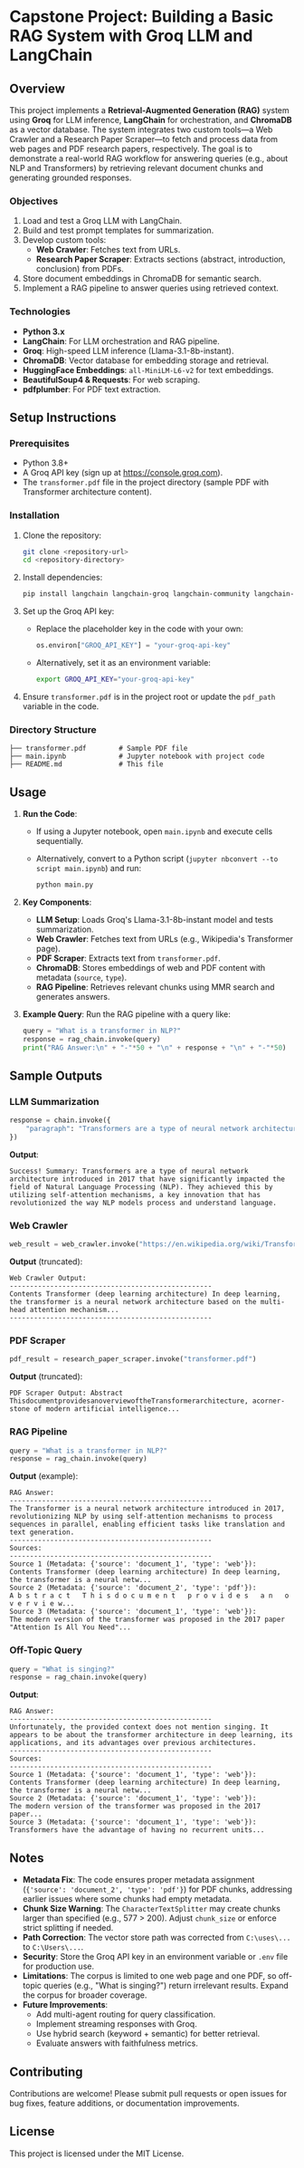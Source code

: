 # Capstone Project: Building a Basic RAG System with Groq LLM and LangChain

## Overview

This project implements a **Retrieval-Augmented Generation (RAG)** system using **Groq** for LLM inference, **LangChain** for orchestration, and **ChromaDB** as a vector database. The system integrates two custom tools—a Web Crawler and a Research Paper Scraper—to fetch and process data from web pages and PDF research papers, respectively. The goal is to demonstrate a real-world RAG workflow for answering queries (e.g., about NLP and Transformers) by retrieving relevant document chunks and generating grounded responses.

### Objectives

1. Load and test a Groq LLM with LangChain.
2. Build and test prompt templates for summarization.
3. Develop custom tools:
   - **Web Crawler**: Fetches text from URLs.
   - **Research Paper Scraper**: Extracts sections (abstract, introduction, conclusion) from PDFs.
4. Store document embeddings in ChromaDB for semantic search.
5. Implement a RAG pipeline to answer queries using retrieved context.

### Technologies

- **Python 3.x**
- **LangChain**: For LLM orchestration and RAG pipeline.
- **Groq**: High-speed LLM inference (Llama-3.1-8b-instant).
- **ChromaDB**: Vector database for embedding storage and retrieval.
- **HuggingFace Embeddings**: `all-MiniLM-L6-v2` for text embeddings.
- **BeautifulSoup4 & Requests**: For web scraping.
- **pdfplumber**: For PDF text extraction.

## Setup Instructions

### Prerequisites

- Python 3.8+
- A Groq API key (sign up at https://console.groq.com).
- The `transformer.pdf` file in the project directory (sample PDF with Transformer architecture content).

### Installation

1. Clone the repository:

   ```bash
   git clone <repository-url>
   cd <repository-directory>
   ```

2. Install dependencies:

   ```bash
   pip install langchain langchain-groq langchain-community langchain-huggingface groq chromadb beautifulsoup4 requests pdfplumber sentence-transformers
   ```

3. Set up the Groq API key:

   - Replace the placeholder key in the code with your own:

     ```python
     os.environ["GROQ_API_KEY"] = "your-groq-api-key"
     ```

   - Alternatively, set it as an environment variable:

     ```bash
     export GROQ_API_KEY="your-groq-api-key"
     ```

4. Ensure `transformer.pdf` is in the project root or update the `pdf_path` variable in the code.

### Directory Structure

```
├── transformer.pdf        # Sample PDF file
├── main.ipynb             # Jupyter notebook with project code
├── README.md              # This file
```

## Usage

1. **Run the Code**:

   - If using a Jupyter notebook, open `main.ipynb` and execute cells sequentially.

   - Alternatively, convert to a Python script (`jupyter nbconvert --to script main.ipynb`) and run:

     ```bash
     python main.py
     ```

2. **Key Components**:

   - **LLM Setup**: Loads Groq's Llama-3.1-8b-instant model and tests summarization.
   - **Web Crawler**: Fetches text from URLs (e.g., Wikipedia's Transformer page).
   - **PDF Scraper**: Extracts text from `transformer.pdf`.
   - **ChromaDB**: Stores embeddings of web and PDF content with metadata (`source`, `type`).
   - **RAG Pipeline**: Retrieves relevant chunks using MMR search and generates answers.

3. **Example Query**: Run the RAG pipeline with a query like:

   ```python
   query = "What is a transformer in NLP?"
   response = rag_chain.invoke(query)
   print("RAG Answer:\n" + "-"*50 + "\n" + response + "\n" + "-"*50)
   ```

## Sample Outputs

### LLM Summarization

```python
response = chain.invoke({
    "paragraph": "Transformers are a type of neural network architecture introduced in 2017 that revolutionized NLP by using self-attention mechanisms."
})
```

**Output**:

```
Success! Summary: Transformers are a type of neural network architecture introduced in 2017 that have significantly impacted the field of Natural Language Processing (NLP). They achieved this by utilizing self-attention mechanisms, a key innovation that has revolutionized the way NLP models process and understand language.
```

### Web Crawler

```python
web_result = web_crawler.invoke("https://en.wikipedia.org/wiki/Transformer_(deep_learning_architecture)")
```

**Output** (truncated):

```
Web Crawler Output:
--------------------------------------------------
Contents Transformer (deep learning architecture) In deep learning, the transformer is a neural network architecture based on the multi-head attention mechanism...
--------------------------------------------------
```

### PDF Scraper

```python
pdf_result = research_paper_scraper.invoke("transformer.pdf")
```

**Output** (truncated):

```
PDF Scraper Output: Abstract ThisdocumentprovidesanoverviewoftheTransformerarchitecture, acorner- stone of modern artificial intelligence...
```

### RAG Pipeline

```python
query = "What is a transformer in NLP?"
response = rag_chain.invoke(query)
```

**Output** (example):

```
RAG Answer:
--------------------------------------------------
The Transformer is a neural network architecture introduced in 2017, revolutionizing NLP by using self-attention mechanisms to process sequences in parallel, enabling efficient tasks like translation and text generation.
--------------------------------------------------
Sources:
--------------------------------------------------
Source 1 (Metadata: {'source': 'document_1', 'type': 'web'}):
Contents Transformer (deep learning architecture) In deep learning, the transformer is a neural netw...
Source 2 (Metadata: {'source': 'document_2', 'type': 'pdf'}):
A b s t r a c t   T h i s d o c u m e n t   p r o v i d e s   a n   o v e r v i e w...
Source 3 (Metadata: {'source': 'document_1', 'type': 'web'}):
The modern version of the transformer was proposed in the 2017 paper "Attention Is All You Need"...
```

### Off-Topic Query

```python
query = "What is singing?"
response = rag_chain.invoke(query)
```

**Output**:

```
RAG Answer:
--------------------------------------------------
Unfortunately, the provided context does not mention singing. It appears to be about the transformer architecture in deep learning, its applications, and its advantages over previous architectures.
--------------------------------------------------
Sources:
--------------------------------------------------
Source 1 (Metadata: {'source': 'document_1', 'type': 'web'}):
Contents Transformer (deep learning architecture) In deep learning, the transformer is a neural netw...
Source 2 (Metadata: {'source': 'document_1', 'type': 'web'}):
The modern version of the transformer was proposed in the 2017 paper...
Source 3 (Metadata: {'source': 'document_1', 'type': 'web'}):
Transformers have the advantage of having no recurrent units...
```

## Notes

- **Metadata Fix**: The code ensures proper metadata assignment (`{'source': 'document_2', 'type': 'pdf'}`) for PDF chunks, addressing earlier issues where some chunks had empty metadata.
- **Chunk Size Warning**: The `CharacterTextSplitter` may create chunks larger than specified (e.g., 577 &gt; 200). Adjust `chunk_size` or enforce strict splitting if needed.
- **Path Correction**: The vector store path was corrected from `C:\uses\...` to `C:\Users\...`.
- **Security**: Store the Groq API key in an environment variable or `.env` file for production use.
- **Limitations**: The corpus is limited to one web page and one PDF, so off-topic queries (e.g., "What is singing?") return irrelevant results. Expand the corpus for broader coverage.
- **Future Improvements**:
  - Add multi-agent routing for query classification.
  - Implement streaming responses with Groq.
  - Use hybrid search (keyword + semantic) for better retrieval.
  - Evaluate answers with faithfulness metrics.

## Contributing

Contributions are welcome! Please submit pull requests or open issues for bug fixes, feature additions, or documentation improvements.

## License

This project is licensed under the MIT License.
